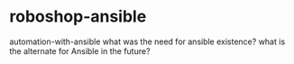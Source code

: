 # roboshop-ansible
automation-with-ansible
what was the need for ansible existence?
what is the alternate for Ansible in the future?
